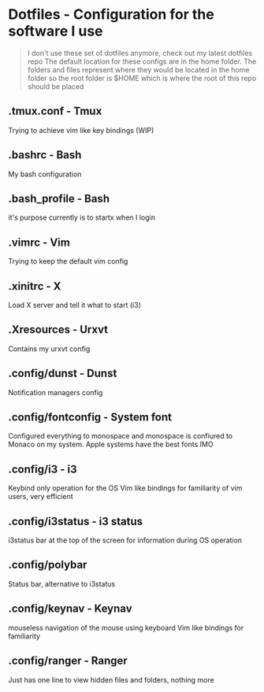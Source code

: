 # Dotfiles - Configuration for the software I use
> I don't use these set of dotfiles anymore, check out my latest dotfiles repo
The default location for these configs are in the home folder. The folders and files represent where they would be located in the home folder so the root folder is $HOME which is where the root of this repo should be placed

## .tmux.conf - Tmux
Trying to achieve vim like key bindings (WIP)

## .bashrc - Bash
My bash configuration

## .bash_profile - Bash
it's purpose currently is to startx when I login

## .vimrc - Vim
Trying to keep the default vim config

## .xinitrc - X
Load X server and tell it what to start (i3)

## .Xresources - Urxvt
Contains my urxvt config 


## .config/dunst - Dunst
Notification managers config

## .config/fontconfig - System font
Configured everything to monospace and monospace is confiured to Monaco on my system. Apple systems have the best fonts IMO

## .config/i3 - i3
Keybind only operation for the OS
Vim like bindings for familiarity of vim users, very efficient

## .config/i3status - i3 status
i3status bar at the top of the screen for information during OS operation

## .config/polybar
Status bar, alternative to i3status

## .config/keynav - Keynav
mouseless navigation of the mouse using keyboard
Vim like bindings for familiarity

## .config/ranger - Ranger
Just has one line to view hidden files and folders, nothing more
